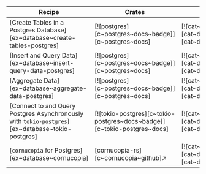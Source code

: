| Recipe | Crates | Categories |
|--------|--------|------------|
| [Create Tables in a Postgres Database][ex~database~create-tables-postgres] | [![postgres][c~postgres~docs~badge]][c~postgres~docs] | [![cat~database][cat~database~badge]][cat~database] |
| [Insert and Query Data][ex~database~insert-query-data-postgres] | [![postgres][c~postgres~docs~badge]][c~postgres~docs] | [![cat~database][cat~database~badge]][cat~database] |
| [Aggregate Data][ex~database~aggregate-data-postgres] | [![postgres][c~postgres~docs~badge]][c~postgres~docs] | [![cat~database][cat~database~badge]][cat~database] |
| [Connect to and Query Postgres Asynchronously with `tokio-postgres`][ex~database~tokio-postgres] | [![tokio-postgres][c~tokio-postgres~docs~badge]][c~tokio-postgres~docs] | [![cat~database][cat~database~badge]][cat~database] |
| [`cornucopia` for Postgres][ex~database~cornucopia] | [cornucopia-rs][c~cornucopia~github]↗ | [![cat~database][cat~database~badge]][cat~database] |
